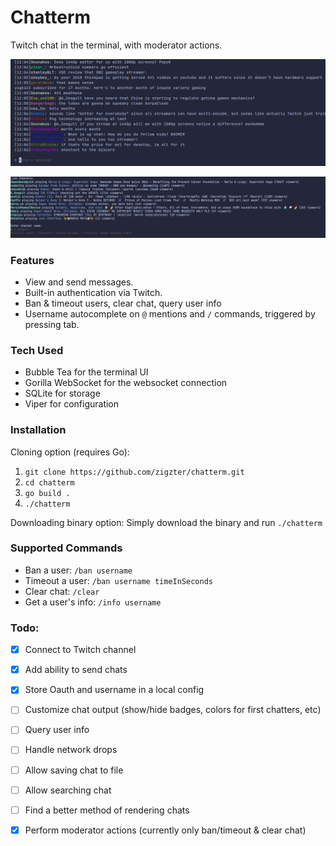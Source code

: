 # Chatterm

Twitch chat in the terminal, with moderator actions.

![Chat app preview image](./chat_preview.png)

![Chat app channel input image](./channel_input.png)

### Features

- View and send messages.
- Built-in authentication via Twitch.
- Ban & timeout users, clear chat, query user info
- Username autocomplete on `@` mentions and `/` commands, triggered by pressing tab.

### Tech Used
- Bubble Tea for the terminal UI
- Gorilla WebSocket for the websocket connection
- SQLite for storage
- Viper for configuration

### Installation

Cloning option (requires Go):
1. `git clone https://github.com/zigzter/chatterm.git`
2. `cd chatterm`
3. `go build .`
4. `./chatterm`

Downloading binary option:
Simply download the binary and run `./chatterm`

### Supported Commands
- Ban a user: `/ban username`
- Timeout a user: `/ban username timeInSeconds`
- Clear chat: `/clear`
- Get a user's info: `/info username`

### Todo:

- [x] Connect to Twitch channel
- [x] Add ability to send chats
- [x] Store Oauth and username in a local config
- [ ] Customize chat output (show/hide badges, colors for first chatters, etc)
- [ ] Query user info
- [ ] Handle network drops
- [ ] Allow saving chat to file
- [ ] Allow searching chat
- [ ] Find a better method of rendering chats
- [x] Perform moderator actions (currently only ban/timeout & clear chat)

